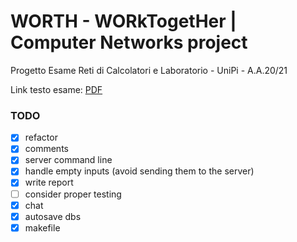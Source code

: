 # WORTH - WORkTogetHer | Computer Networks project

Progetto Esame Reti di Calcolatori e Laboratorio - UniPi - A.A.20/21

Link testo esame: [PDF](https://elearning.di.unipi.it/mod/assign/view.php?id=9760)

### TODO

- [x] refactor
- [x] comments
- [x] server command line
- [x] handle empty inputs (avoid sending them to the server)
- [x] write report
- [ ] consider proper testing
- [x] chat
- [x] autosave dbs
- [x] makefile
